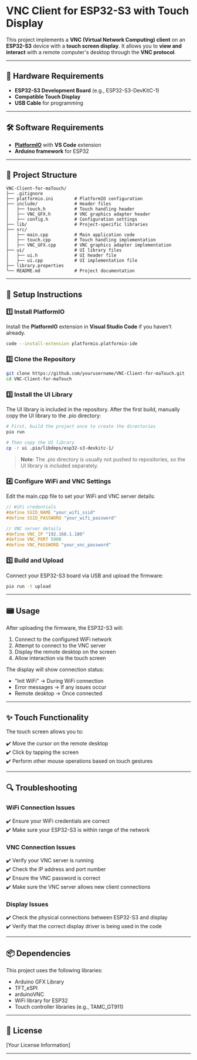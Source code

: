 # **VNC Client for ESP32-S3 with Touch Display**

This project implements a **VNC (Virtual Network Computing) client** on an **ESP32-S3** device with a **touch screen display**. It allows you to **view and interact** with a remote computer's desktop through the **VNC protocol**.

---

## 📌 **Hardware Requirements**

- **ESP32-S3 Development Board** (e.g., ESP32-S3-DevKitC-1)
- **Compatible Touch Display**
- **USB Cable** for programming

---

## 🛠 **Software Requirements**

- [**PlatformIO**](https://platformio.org/) with **VS Code** extension
- **Arduino framework** for ESP32  

---

## 📁 **Project Structure**

```plaintext
VNC-Client-for-maTouch/
├── .gitignore  
├── platformio.ini        # PlatformIO configuration  
├── include/              # Header files  
│   ├── touch.h           # Touch handling header  
│   ├── VNC_GFX.h         # VNC graphics adapter header  
│   ├── config.h          # Configuration settings  
├── lib/                  # Project-specific libraries  
├── src/  
│   ├── main.cpp          # Main application code  
│   ├── touch.cpp         # Touch handling implementation  
│   ├── VNC_GFX.cpp       # VNC graphics adapter implementation  
├── ui/                   # UI library files  
│   ├── ui.h              # UI header file  
│   ├── ui.cpp            # UI implementation file  
├── library.properties  
└── README.md             # Project documentation  
```

---

## 🚀 **Setup Instructions**

### **1️⃣ Install PlatformIO**

Install the **PlatformIO** extension in **Visual Studio Code** if you haven't already.

```bash
code --install-extension platformio.platformio-ide
```

### **2️⃣ Clone the Repository**

```bash
git clone https://github.com/yourusername/VNC-Client-for-maTouch.git
cd VNC-Client-for-maTouch
```

### **3️⃣ Install the UI Library**

The UI library is included in the repository. After the first build, manually copy the UI library to the .pio directory:

```bash
# First, build the project once to create the directories
pio run

# Then copy the UI library
cp -r ui .pio/libdeps/esp32-s3-devkitc-1/
```

> **Note**: The .pio directory is usually not pushed to repositories, so the UI library is included separately.

### **4️⃣ Configure WiFi and VNC Settings**

Edit the main.cpp file to set your WiFi and VNC server details:

```cpp
// WiFi credentials
#define SSID_NAME "your_wifi_ssid"
#define SSID_PASSWORD "your_wifi_password"

// VNC server details
#define VNC_IP "192.168.1.100"
#define VNC_PORT 5900
#define VNC_PASSWORD "your_vnc_password"
```

### **5️⃣ Build and Upload**

Connect your ESP32-S3 board via USB and upload the firmware:

```bash
pio run -t upload
```

---

## 📟 **Usage**

After uploading the firmware, the ESP32-S3 will:
1. Connect to the configured WiFi network
2. Attempt to connect to the VNC server
3. Display the remote desktop on the screen
4. Allow interaction via the touch screen

The display will show connection status:
- "Init WiFi" → During WiFi connection
- Error messages → If any issues occur
- Remote desktop → Once connected

---

## ✨ **Touch Functionality**

The touch screen allows you to:

✔️ Move the cursor on the remote desktop  
✔️ Click by tapping the screen  
✔️ Perform other mouse operations based on touch gestures  

---

## 🔍 **Troubleshooting**

### WiFi Connection Issues

✔️ Ensure your WiFi credentials are correct  
✔️ Make sure your ESP32-S3 is within range of the network  

### VNC Connection Issues

✔️ Verify your VNC server is running  
✔️ Check the IP address and port number  
✔️ Ensure the VNC password is correct  
✔️ Make sure the VNC server allows new client connections  

### Display Issues

✔️ Check the physical connections between ESP32-S3 and display  
✔️ Verify that the correct display driver is being used in the code  

---

## 📦 **Dependencies**

This project uses the following libraries:
- Arduino GFX Library
- TFT_eSPI
- arduinoVNC
- WiFi library for ESP32
- Touch controller libraries (e.g., TAMC_GT911)

---

## 📜 **License**

[Your License Information]

---